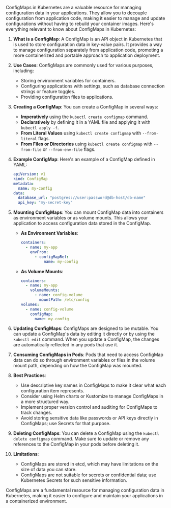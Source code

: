 ConfigMaps in Kubernetes are a valuable resource for managing configuration data in your applications. They allow you to decouple configuration from application code, making it easier to manage and update configurations without having to rebuild your container images. Here's everything relevant to know about ConfigMaps in Kubernetes:

1. **What is a ConfigMap**:
   A ConfigMap is an API object in Kubernetes that is used to store configuration data in key-value pairs. It provides a way to manage configuration separately from application code, promoting a more containerized and portable approach to application deployment.

2. **Use Cases**:
   ConfigMaps are commonly used for various purposes, including:
   - Storing environment variables for containers.
   - Configuring applications with settings, such as database connection strings or feature toggles.
   - Providing configuration files to applications.

3. **Creating a ConfigMap**:
   You can create a ConfigMap in several ways:
   - **Imperatively** using the `kubectl create configmap` command.
   - **Declaratively** by defining it in a YAML file and applying it with `kubectl apply -f`.
   - **From Literal Values** using `kubectl create configmap` with `--from-literal` flags.
   - **From Files or Directories** using `kubectl create configmap` with `--from-file` or `--from-env-file` flags.

4. **Example ConfigMap**:
   Here's an example of a ConfigMap defined in YAML:

   ```yaml
   apiVersion: v1
   kind: ConfigMap
   metadata:
     name: my-config
   data:
     database_url: "postgres://user:password@db-host/db-name"
     api_key: "my-secret-key"
   ```

5. **Mounting ConfigMaps**:
   You can mount ConfigMap data into containers as environment variables or as volume mounts. This allows your application to access configuration data stored in the ConfigMap.

   - **As Environment Variables**:
     ```yaml
     containers:
       - name: my-app
         envFrom:
           - configMapRef:
               name: my-config
     ```

   - **As Volume Mounts**:
     ```yaml
     containers:
       - name: my-app
         volumeMounts:
           - name: config-volume
             mountPath: /etc/config
     volumes:
       - name: config-volume
         configMap:
           name: my-config
     ```

6. **Updating ConfigMaps**:
   ConfigMaps are designed to be mutable. You can update a ConfigMap's data by editing it directly or by using the `kubectl edit` command. When you update a ConfigMap, the changes are automatically reflected in any pods that use it.

7. **Consuming ConfigMaps in Pods**:
   Pods that need to access ConfigMap data can do so through environment variables or files in the volume mount path, depending on how the ConfigMap was mounted.

8. **Best Practices**:
   - Use descriptive key names in ConfigMaps to make it clear what each configuration item represents.
   - Consider using Helm charts or Kustomize to manage ConfigMaps in a more structured way.
   - Implement proper version control and auditing for ConfigMaps to track changes.
   - Avoid storing sensitive data like passwords or API keys directly in ConfigMaps; use Secrets for that purpose.

9. **Deleting ConfigMaps**:
   You can delete a ConfigMap using the `kubectl delete configmap` command. Make sure to update or remove any references to the ConfigMap in your pods before deleting it.

10. **Limitations**:
    - ConfigMaps are stored in etcd, which may have limitations on the size of data you can store.
    - ConfigMaps are not suitable for secrets or confidential data; use Kubernetes Secrets for such sensitive information.

ConfigMaps are a fundamental resource for managing configuration data in Kubernetes, making it easier to configure and maintain your applications in a containerized environment.
